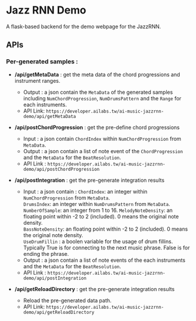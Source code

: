 # Jazz RNN Demo 

A flask-based backend for the demo webpage for the JazzRNN. 

## APIs 

### Per-generated samples : 

 - __/api/getMetaData__ : get the meta data of the chord progressions and instrument ranges. 
    - Output : a json contain the `MetaData` of the generated samples including `NumChordProgression`, `NumDrumsPattern` and the `Range` for each instruments. 
    - API Link: `https://developer.ailabs.tw/ai-music-jazzrnn-demo/api/getMetaData`
 
 - __/api/postChordProgression__ : get the pre-define chord progressions
    - Input : a json contain `ChordIndex` within `NumChordProgression` from `MetaData`.  
    - Output : a json contain a list of note event of the `ChordProgression` and the  `MetaData` for the `BeatResolution`. 
    - API Link : `https://developer.ailabs.tw/ai-music-jazzrnn-demo/api/postChordProgression`
 
 - __/api/postIntegration__ : get the pre-generate integration results
    - Input : a json contain :
      `ChordIndex`: an integer within `NumChordProgression` from `MetaData`.  
      `DrumsIndex`: an integer within `NumDrumsPattern` from `MetaData`. 
      `NumberOfSample`: an integer from 1 to 16. 
      `MelodyNoteDensity`: an floating point within -2 to 2 (included). 0 means the original note density.  
      `BassNoteDensity`: an floating point within -2 to 2 (included). 0 means the original note density.  
      `UseDrumFillin` : a boolen variable for the usage of drum fillins. Typically True is for connecting to the next music phrase. False is for ending the phrase. 
    - Output : a json contain a list of note events of the each instruments and the  `MetaData` for the `BeatResolution`. 
    - API Link : `https://developer.ailabs.tw/ai-music-jazzrnn-demo/api/postIntegration`

 - __/api/getReloadDirectory__ : get the pre-generate integration results 
   - Reload the pre-generated data path. 
   - API Link: `https://developer.ailabs.tw/ai-music-jazzrnn-demo/api/getReloadDirectory`
